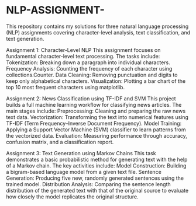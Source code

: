 # NLP-ASSIGNMENT-
This repository contains my solutions for three natural language processing (NLP) assignments covering character-level analysis, text classification, and text generation.

Assignment 1: Character-Level NLP
This assignment focuses on fundamental character-level text processing. The tasks include:
Tokenization: Breaking down a paragraph into individual characters.
Frequency Analysis: Counting the frequency of each character using collections.Counter.
Data Cleaning: Removing punctuation and digits to keep only alphabetical characters.
Visualization: Plotting a bar chart of the top 10 most frequent characters using matplotlib.


Assignment 2: News Classification using TF-IDF and SVM
This project builds a full machine learning workflow for classifying news articles. The main stages include:
Preprocessing: Cleaning and preparing the raw news text data.
Vectorization: Transforming the text into numerical features using TF-IDF (Term Frequency–Inverse Document Frequency).
Model Training: Applying a Support Vector Machine (SVM) classifier to learn patterns from the vectorized data.
Evaluation: Measuring performance through accuracy, confusion matrix, and a classification report.


Assignment 3: Text Generation using Markov Chains
This task demonstrates a basic probabilistic method for generating text with the help of a Markov chain. The key activities include:
Model Construction: Building a bigram-based language model from a given text file.
Sentence Generation: Producing five new, randomly generated sentences using the trained model.
Distribution Analysis: Comparing the sentence length distribution of the generated text with that of the original source to evaluate how closely the model replicates the original structure.
